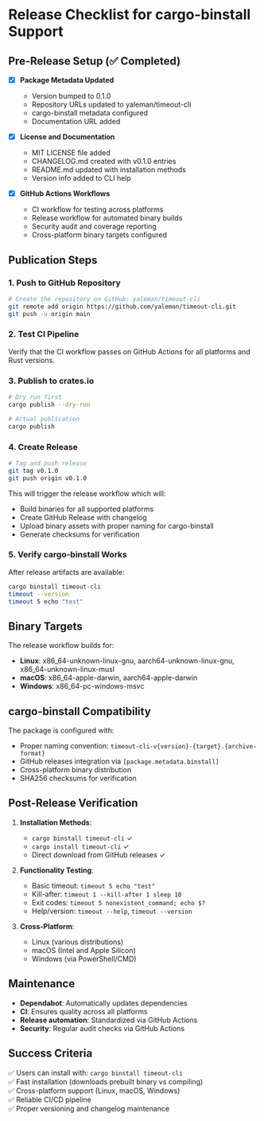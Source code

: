 # Release Checklist for cargo-binstall Support

## Pre-Release Setup (✅ Completed)

- [x] **Package Metadata Updated**
  - Version bumped to 0.1.0
  - Repository URLs updated to yaleman/timeout-cli
  - cargo-binstall metadata configured
  - Documentation URL added

- [x] **License and Documentation**  
  - MIT LICENSE file added
  - CHANGELOG.md created with v0.1.0 entries
  - README.md updated with installation methods
  - Version info added to CLI help

- [x] **GitHub Actions Workflows**
  - CI workflow for testing across platforms
  - Release workflow for automated binary builds
  - Security audit and coverage reporting
  - Cross-platform binary targets configured

## Publication Steps

### 1. Push to GitHub Repository

```bash
# Create the repository on GitHub: yaleman/timeout-cli
git remote add origin https://github.com/yaleman/timeout-cli.git
git push -u origin main
```

### 2. Test CI Pipeline

Verify that the CI workflow passes on GitHub Actions for all platforms and Rust versions.

### 3. Publish to crates.io

```bash
# Dry run first
cargo publish --dry-run

# Actual publication
cargo publish
```

### 4. Create Release

```bash
# Tag and push release
git tag v0.1.0
git push origin v0.1.0
```

This will trigger the release workflow which will:
- Build binaries for all supported platforms
- Create GitHub Release with changelog
- Upload binary assets with proper naming for cargo-binstall
- Generate checksums for verification

### 5. Verify cargo-binstall Works

After release artifacts are available:

```bash
cargo binstall timeout-cli
timeout --version
timeout 5 echo "test"
```

## Binary Targets

The release workflow builds for:

- **Linux**: x86_64-unknown-linux-gnu, aarch64-unknown-linux-gnu, x86_64-unknown-linux-musl
- **macOS**: x86_64-apple-darwin, aarch64-apple-darwin  
- **Windows**: x86_64-pc-windows-msvc

## cargo-binstall Compatibility

The package is configured with:
- Proper naming convention: `timeout-cli-v{version}-{target}.{archive-format}`
- GitHub releases integration via `[package.metadata.binstall]`
- Cross-platform binary distribution
- SHA256 checksums for verification

## Post-Release Verification

1. **Installation Methods**:
   - `cargo binstall timeout-cli` ✓
   - `cargo install timeout-cli` ✓
   - Direct download from GitHub releases ✓

2. **Functionality Testing**:
   - Basic timeout: `timeout 5 echo "test"`
   - Kill-after: `timeout 1 --kill-after 1 sleep 10`
   - Exit codes: `timeout 5 nonexistent_command; echo $?`
   - Help/version: `timeout --help`, `timeout --version`

3. **Cross-Platform**:
   - Linux (various distributions)
   - macOS (Intel and Apple Silicon)
   - Windows (via PowerShell/CMD)

## Maintenance

- **Dependabot**: Automatically updates dependencies
- **CI**: Ensures quality across all platforms
- **Release automation**: Standardized via GitHub Actions
- **Security**: Regular audit checks via GitHub Actions

## Success Criteria

✅ Users can install with: `cargo binstall timeout-cli`  
✅ Fast installation (downloads prebuilt binary vs compiling)  
✅ Cross-platform support (Linux, macOS, Windows)  
✅ Reliable CI/CD pipeline  
✅ Proper versioning and changelog maintenance